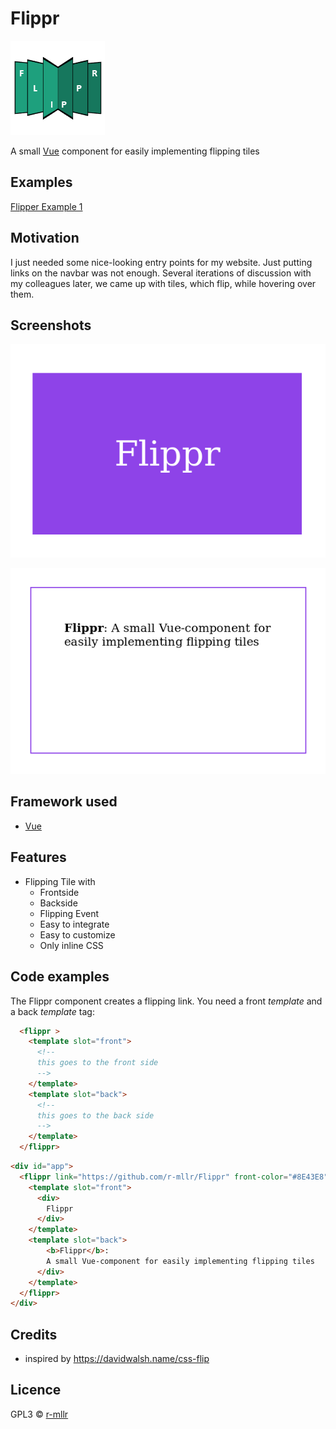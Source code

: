 # Flippr

![alt text][logo]

A small [Vue](https://vuejs.org/) component for easily implementing flipping tiles


## Examples


[Flipper Example 1](https://flippr.now.sh/example/flippr_tile.html "Flipper example 1")

## Motivation
I just needed some nice-looking entry points for my website. Just putting links on the navbar was not enough. 
Several iterations of discussion with my colleagues later, we came up with tiles, which flip, while hovering over them.

## Screenshots

![alt text][front]

![alt text][back]


[logo]: https://github.com/r-mllr/Flippr/raw/master/img/LogoFlippr.png "Flippr logo"
[front]: https://github.com/r-mllr/Flippr/raw/master/img/front.png "Front view of tile"
[back]: https://github.com/r-mllr/Flippr/raw/master/img/back.png "Back view of tile"

## Framework used

- [Vue](https://vuejs.org)

## Features

- Flipping Tile with
  - Frontside
  - Backside
  - Flipping Event
  - Easy to integrate
  - Easy to customize
  - Only inline CSS 
  
## Code examples

The Flippr component creates a flipping link. You need a front _template_ and a back _template_ tag:
```html
  <flippr >
    <template slot="front">
      <!--
      this goes to the front side
      -->
    </template>
    <template slot="back">
      <!--
      this goes to the back side
      -->
    </template>
  </flippr>
```


```html
<div id="app">  
  <flippr link="https://github.com/r-mllr/Flippr" front-color="#8E43E8" front-font-mult="10">
    <template slot="front">
      <div>
        Flippr
      </div>
    </template>
    <template slot="back">
        <b>Flippr</b>:
        A small Vue-component for easily implementing flipping tiles
      </div>
    </template>
  </flippr>
</div>
```

## Credits

- inspired by https://davidwalsh.name/css-flip

## Licence

GPL3 © [r-mllr](https://github.com/r-mllr)
